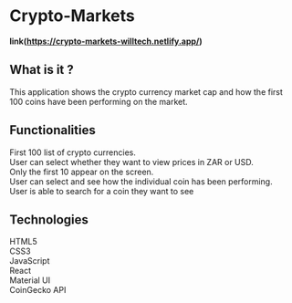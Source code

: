 # Crypto-Markets
**link(https://crypto-markets-willtech.netlify.app/)**

## What is it ?
This application shows the crypto currency market cap and how the first 100 coins have been performing on the market.

## Functionalities
First 100 list of crypto currencies.<br />
User can select whether they want to view prices in ZAR or USD.<br />
Only the first 10 appear on the screen.<br />
User can select and see how the individual coin has been performing.<br />
User is able to search for a coin they want to see

## Technologies
HTML5<br />
CSS3<br />
JavaScript<br />
React<br />
Material UI<br />
CoinGecko API
